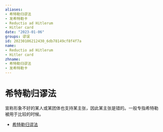 ```yaml
---
aliases:
- 希特勒归谬法
- 发希特勒卡
- Reductio ad Hitlerum
- Hitler card
date: "2023-01-06"
groups: 谬误
id: 20230106212430_6db78149cf8f4f7a
name:
- Reductio ad Hitlerum
- Hitler card
zhname:
- 希特勒归谬法
- 发希特勒卡
---
```


# 希特勒归谬法

宣称形象不好的某人或某团体也支持某主张，因此某主张是错的。一般专指希特勒被用于比较的时候。

* [希特勒归谬法](https://zh.wikipedia.org/wiki/%E5%B8%8C%E7%89%B9%E5%8B%92%E6%AD%B8%E8%AC%AC%E6%B3%95)
